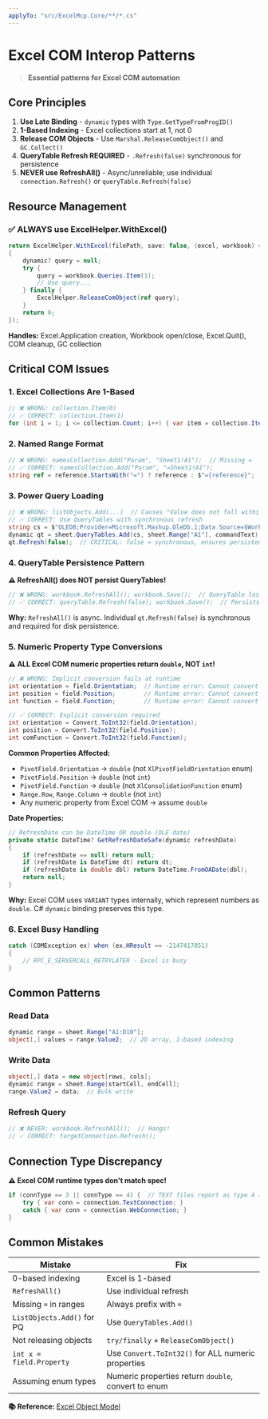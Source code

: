 ```yaml
---
applyTo: "src/ExcelMcp.Core/**/*.cs"
---
```


# Excel COM Interop Patterns

> **Essential patterns for Excel COM automation**

## Core Principles

1. **Use Late Binding** - `dynamic` types with `Type.GetTypeFromProgID()`
2. **1-Based Indexing** - Excel collections start at 1, not 0
3. **Release COM Objects** - Use `Marshal.ReleaseComObject()` and `GC.Collect()`
4. **QueryTable Refresh REQUIRED** - `.Refresh(false)` synchronous for persistence
5. **NEVER use RefreshAll()** - Async/unreliable; use individual `connection.Refresh()` or `queryTable.Refresh(false)`

## Resource Management

### ✅ ALWAYS use ExcelHelper.WithExcel()

```csharp
return ExcelHelper.WithExcel(filePath, save: false, (excel, workbook) =>
{
    dynamic? query = null;
    try {
        query = workbook.Queries.Item(1);
        // Use query...
    } finally {
        ExcelHelper.ReleaseComObject(ref query);
    }
    return 0;
});
```

**Handles:** Excel.Application creation, Workbook open/close, Excel.Quit(), COM cleanup, GC collection

## Critical COM Issues

### 1. Excel Collections Are 1-Based
```csharp
// ❌ WRONG: collection.Item(0)  
// ✅ CORRECT: collection.Item(1)
for (int i = 1; i <= collection.Count; i++) { var item = collection.Item(i); }
```

### 2. Named Range Format
```csharp
// ❌ WRONG: namesCollection.Add("Param", "Sheet1!A1");  // Missing =
// ✅ CORRECT: namesCollection.Add("Param", "=Sheet1!A1");
string ref = reference.StartsWith("=") ? reference : $"={reference}";
```

### 3. Power Query Loading
```csharp
// ❌ WRONG: listObjects.Add(...)  // Causes "Value does not fall within expected range"
// ✅ CORRECT: Use QueryTables with synchronous refresh
string cs = $"OLEDB;Provider=Microsoft.Mashup.OleDb.1;Data Source=$Workbook$;Location={queryName}";
dynamic qt = sheet.QueryTables.Add(cs, sheet.Range["A1"], commandText);
qt.Refresh(false);  // CRITICAL: false = synchronous, ensures persistence
```

### 4. QueryTable Persistence Pattern

**⚠️ RefreshAll() does NOT persist QueryTables!**

```csharp
// ❌ WRONG: workbook.RefreshAll(); workbook.Save();  // QueryTable lost on reopen
// ✅ CORRECT: queryTable.Refresh(false); workbook.Save();  // Persists properly
```

**Why:** `RefreshAll()` is async. Individual `qt.Refresh(false)` is synchronous and required for disk persistence.

### 5. Numeric Property Type Conversions

**⚠️ ALL Excel COM numeric properties return `double`, NOT `int`!**

```csharp
// ❌ WRONG: Implicit conversion fails at runtime
int orientation = field.Orientation;  // Runtime error: Cannot convert double to int
int position = field.Position;        // Runtime error: Cannot convert double to int
int function = field.Function;        // Runtime error: Cannot convert double to int

// ✅ CORRECT: Explicit conversion required
int orientation = Convert.ToInt32(field.Orientation);
int position = Convert.ToInt32(field.Position);
int comFunction = Convert.ToInt32(field.Function);
```

**Common Properties Affected:**
- `PivotField.Orientation` → `double` (not `XlPivotFieldOrientation` enum)
- `PivotField.Position` → `double` (not `int`)
- `PivotField.Function` → `double` (not `XlConsolidationFunction` enum)
- `Range.Row`, `Range.Column` → `double` (not `int`)
- Any numeric property from Excel COM → assume `double`

**Date Properties:**
```csharp
// RefreshDate can be DateTime OR double (OLE date)
private static DateTime? GetRefreshDateSafe(dynamic refreshDate)
{
    if (refreshDate == null) return null;
    if (refreshDate is DateTime dt) return dt;
    if (refreshDate is double dbl) return DateTime.FromOADate(dbl);
    return null;
}
```

**Why:** Excel COM uses `VARIANT` types internally, which represent numbers as `double`. C# `dynamic` binding preserves this type.

### 6. Excel Busy Handling
```csharp
catch (COMException ex) when (ex.HResult == -2147417851)
{
    // RPC_E_SERVERCALL_RETRYLATER - Excel is busy
}
```

## Common Patterns

### Read Data
```csharp
dynamic range = sheet.Range["A1:D10"];
object[,] values = range.Value2;  // 2D array, 1-based indexing
```

### Write Data
```csharp
object[,] data = new object[rows, cols];
dynamic range = sheet.Range[startCell, endCell];
range.Value2 = data;  // Bulk write
```

### Refresh Query
```csharp
// ❌ NEVER: workbook.RefreshAll();  // Hangs!
// ✅ CORRECT: targetConnection.Refresh();
```

## Connection Type Discrepancy

**⚠️ Excel COM runtime types don't match spec!**
```csharp
if (connType == 3 || connType == 4) {  // TEXT files report as type 4 (WEB)
    try { var conn = connection.TextConnection; }
    catch { var conn = connection.WebConnection; }
}
```

## Common Mistakes

| Mistake | Fix |
|---------|-----|
| 0-based indexing | Excel is 1-based |
| `RefreshAll()` | Use individual refresh |
| Missing `=` in ranges | Always prefix with `=` |
| `ListObjects.Add()` for PQ | Use `QueryTables.Add()` |
| Not releasing objects | `try/finally` + `ReleaseComObject()` |
| `int x = field.Property` | Use `Convert.ToInt32()` for ALL numeric properties |
| Assuming enum types | Numeric properties return `double`, convert to enum |

**📚 Reference:** [Excel Object Model](https://docs.microsoft.com/en-us/office/vba/api/overview/excel)
